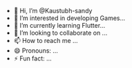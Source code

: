 - 👋 Hi, I’m @Kaustubh-sandy
- 👀 I’m interested in developing Games...
- 🌱 I’m currently learning Flutter...
- 💞️ I’m looking to collaborate on ...
- 📫 How to reach me ...
- 😄 Pronouns: ...
- ⚡ Fun fact: ...

<!---
Kaustubh-sandy/Kaustubh-sandy is a ✨ special ✨ repository because its `README.md` (this file) appears on your GitHub profile.
You can click the Preview link to take a look at your changes.
--->
